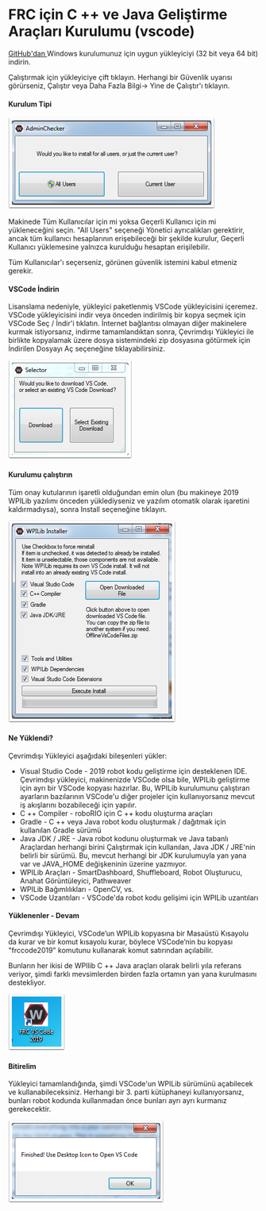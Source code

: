 # FRC için C ++ ve Java Geliştirme Araçları Kurulumu \(vscode\)

[GitHub'dan ](https://github.com/wpilibsuite/allwpilib/releases)Windows kurulumunuz için uygun yükleyiciyi \(32 bit veya 64 bit\) indirin.

Çalıştırmak için yükleyiciye çift tıklayın. Herhangi bir Güvenlik uyarısı görürseniz, Çalıştır  veya Daha Fazla Bilgi-&gt; Yine de Çalıştır'ı tıklayın.

#### Kurulum Tipi

![](../.gitbook/assets/image%20%2830%29.png)

Makinede Tüm Kullanıcılar için mi yoksa Geçerli Kullanıcı için mi yükleneceğini seçin. "All Users" seçeneği Yönetici ayrıcalıkları gerektirir, ancak tüm kullanıcı hesaplarının erişebileceği bir şekilde kurulur, Geçerli Kullanıcı yüklemesine yalnızca kurulduğu hesaptan erişilebilir.

Tüm Kullanıcılar'ı seçerseniz, görünen güvenlik istemini kabul etmeniz gerekir.

#### VSCode İndirin <a id="download-vscode"></a>

Lisanslama nedeniyle, yükleyici paketlenmiş VSCode yükleyicisini içeremez. VSCode yükleyicisini indir veya önceden indirilmiş bir kopya seçmek için VSCode Seç / İndir'i tıklatın. İnternet bağlantısı olmayan diğer makinelere kurmak istiyorsanız, indirme tamamlandıktan sonra, Çevrimdışı Yükleyici ile birlikte kopyalamak üzere dosya sistemindeki zip dosyasına götürmek için İndirilen Dosyayı Aç seçeneğine tıklayabilirsiniz.

![](../.gitbook/assets/image%20%2863%29.png)

#### Kurulumu çalıştırın

Tüm onay kutularının işaretli olduğundan emin olun \(bu makineye 2019 WPILib yazılımı önceden yüklediyseniz ve yazılım otomatik olarak işaretini kaldırmadıysa\), sonra Install seçeneğine tıklayın.  
  


![](../.gitbook/assets/image%20%2844%29.png)

#### Ne Yüklendi?



Çevrimdışı Yükleyici aşağıdaki bileşenleri yükler:

* Visual Studio Code - 2019 robot kodu geliştirme için desteklenen IDE. Çevrimdışı yükleyici, makinenizde VSCode olsa bile, WPILib geliştirme için ayrı bir VSCode kopyası hazırlar. Bu, WPILib kurulumunu çalıştıran ayarların bazılarının VSCode'u diğer projeler için kullanıyorsanız mevcut iş akışlarını bozabileceği için yapılır.
* C ++ Compiler - roboRIO için C ++ kodu oluşturma araçları
* Gradle - C ++ veya Java robot kodu oluşturmak / dağıtmak için kullanılan Gradle sürümü
* Java JDK / JRE - Java robot kodunu oluşturmak ve Java tabanlı Araçlardan herhangi birini Çalıştırmak için kullanılan, Java JDK / JRE'nin belirli bir sürümü. Bu, mevcut herhangi bir JDK kurulumuyla yan yana var ve JAVA\_HOME değişkeninin üzerine yazmıyor.
* WPILib Araçları - SmartDashboard, Shuffleboard, Robot Oluşturucu, Anahat Görüntüleyici, Pathweaver
* WPILib Bağımlılıkları - OpenCV, vs.
* VSCode Uzantıları - VSCode'da robot kodu gelişimi için WPILib uzantıları

#### Yüklenenler - Devam

Çevrimdışı Yükleyici, VSCode’un WPILib kopyasına bir Masaüstü Kısayolu da kurar ve bir komut kısayolu kurar, böylece VSCode’nin bu kopyası "frccode2019" komutunu kullanarak komut satırından açılabilir.

Bunların her ikisi de WPIlib C ++  Java araçları olarak belirli yıla referans veriyor, şimdi farklı mevsimlerden birden fazla ortamın yan yana kurulmasını destekliyor.

![](../.gitbook/assets/image%20%2826%29.png)

#### Bitirelim

Yükleyici tamamlandığında, şimdi VSCode'un WPILib sürümünü açabilecek ve kullanabileceksiniz. Herhangi bir 3. parti kütüphaneyi kullanıyorsanız, bunları robot kodunda kullanmadan önce bunları ayrı ayrı kurmanız gerekecektir.

![](../.gitbook/assets/image%20%2887%29.png)

